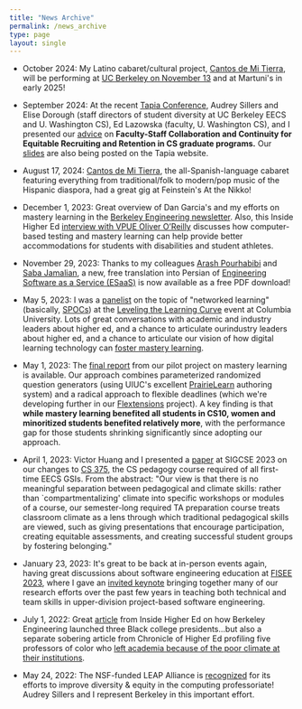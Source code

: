 ```yaml
---
title: "News Archive"
permalink: /news_archive
type: page
layout: single
---
```



* October 2024: My Latino cabaret/cultural project, [Cantos de Mi
Tierra](cabaretlatinocantosdemitierra.com), will be performing at [UC
Berkeley on November
13](https://tickets4agoodcause.audience1st.com/store?show_id=76) and
at Martuni's in early 2025!

* September 2024: At the recent [Tapia Conference](tapiaconference.org),
Audrey Sillers and Elise Dorough (staff directors of 
student diversity at UC Berkeley EECS and U. Washington CS), Ed
Lazowska (faculty, U. Washington CS), and I presented our 
[advice](https://tapiaconference.cmd-it.org/attend/presentation/?id=psub153&sess=sess147)
on **Faculty-Staff Collaboration and Continuity for Equitable Recruiting
and Retention in CS graduate programs.**
Our
[slides](https://docs.google.com/presentation/d/1St8trRG9a4n-BtMsmn_st8cDGvW1MvA_ycpW6QaUeIo/edit?usp=sharing)
are also being posted on the Tapia website.


* August 17, 2024: [Cantos de Mi Tierra](cantosdemitierra.com), the all-Spanish-language
cabaret featuring everything from traditional/folk to modern/pop music
of the Hispanic diaspora, had a great gig at Feinstein's At the Nikko!

* December 1, 2023: Great overview of Dan Garcia's and my efforts on
mastery learning in the [Berkeley Engineering
newsletter](https://engineering.berkeley.edu/news/2023/12/making-the-grade/).
Also, this Inside Higher Ed [interview with VPUE Oliver
O’Reilly](https://www.insidehighered.com/opinion/blogs/learning-innovation/2023/11/13/three-questions-uc-berkeleys-oliver-oreilly)
discusses how computer-based testing and mastery learning can help
provide better accommodations for students with disabilities and
student athletes.

* November 29, 2023: Thanks to my colleagues [Arash
Pourhabibi](https://www.linkedin.com/in/arashpourhabibizarandi/) and
[Saba Jamalian](https://www.linkedin.com/in/sabajamalian/), a new,
free translation into Persian of [Engineering Software as a Service
(ESaaS)](https://saasbook.info) is now available as a free PDF download!
 
* May 5, 2023: I was a [panelist]() on the topic of "networked learning" (basically,
[SPOCs](https://slate.com/technology/2013/09/spocs-small-private-online-classes-may-be-better-than-moocs.html))
at the [Leveling the Learning Curve](https://leveling.college) event
at Columbia University.  Lots of great conversations with academic and
industry leaders about higher ed, and a chance to articulate ourindustry leaders about higher ed, and a chance to articulate our
vision of how digital learning technology can [foster mastery learning](https://acelab.berkeley.edu/projects/cbt).

* May 1, 2023: The [final report](https://drive.google.com/file/d/1Z3Whcf5-JgF9wcmuj9jVWVLcZjR5zuOq/view?usp=sharing) from our pilot project on mastery
learning is available.  Our approach combines parameterized randomized
question generators (using UIUC's excellent
[PrairieLearn](prairielearn.org) authoring system) and a radical
approach to flexible deadlines (which we're developing further in our
[Flextensions](https://acelab.berkeley.edu/projects/flextensions/) project).  A key finding is that **while mastery
learning benefited all students in CS10, women and minoritized
students benefited relatively  more**, with the performance gap for
those students shrinking significantly since adopting our approach.

* April 1, 2023: Victor Huang and I presented a [paper](https://dl.acm.org/doi/10.1145/3545945.3569826) at SIGCSE
2023 on our changes to [CS 375](cs375.org), the CS pedagogy course required of all
first-time EECS GSIs.  From the abstract: "Our view is that there is no
meaningful separation between pedagogical and climate skills: rather
than `compartmentalizing' climate into specific workshops or modules
of a course, our semester-long required TA preparation course treats
classroom climate as a lens through which traditional pedagogical
skills are viewed, such as giving presentations that encourage
participation, creating equitable assessments, and creating successful
student groups by fostering belonging."

* January 23, 2023: It's great to be back at in-person 
events again, having great discussions about software engineering education at [FISEE
2023](https://www.laser-foundation.org/fisee/2023/), where I gave an
[invited keynote](https://drive.google.com/drive/u/1/folders/10clYQn9ka0Q2NZIWY0eqAXqpA7P1UAoe) bringing together many of our research efforts over
the past few years in
teaching both technical and team skills in upper-division
project-based software engineering.


* July 1, 2022: Great [article](https://www.insidehighered.com/news/2022/06/30/how-berkeley-engineering-launched-three-black-aau-presidents) from Inside Higher Ed on how Berkeley Engineering launched three Black college presidents...but also a separate sobering article from Chronicle of Higher Ed profiling five professors of color who [left academia because of the poor climate at their institutions](https://www.chronicle.com/article/why-they-left).

* May 24, 2022: The NSF-funded LEAP Alliance is
[recognized](https://cmd-it.org/news-recent/how-the-original-leap-alliance-advocates-increase-diversity-of-doctoral-programs-in-computing/)
for its efforts to improve diversity & equity in the computing
professoriate!  Audrey Sillers and I represent Berkeley in this
important effort.

